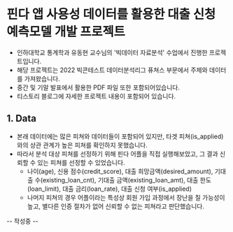# 핀다 앱 사용성 데이터를 활용한 대출 신청 예측모델 개발 프로젝트

- 인하대학교 통계학과 유동현 교수님의 '빅데이터 자료분석' 수업에서 진행한 프로젝트입니다. 
- 해당 프로젝트는 2022 빅콘테스트 데이터분석리그 퓨쳐스 부문에서 주제와 데이터를 가져왔습니다.
- 중간 및 기말 발표에서 활용한 PDF 파일 또한 포함되어있습니다.
- 티스토리 블로그에 자세한 프로젝트 내용이 포함되어 있습니다.

## 1. Data

- 본래 데이터에는 많은 피쳐와 데이터들이 포함되어 있지만, 타겟 피쳐(is_applied)와의 상관 관계가 높은 피쳐를 확인하지 못했습니다.
- 따라서 분석 대상 피쳐를 선정하기 위해 핀다 어플을 직접 실행해보았고, 그 결과 신뢰할 수 있는 피쳐를 선정할 수 있었습니다.
  - 나이(age), 신용 점수(credit_score), 대출 희망금액(desired_amount), 기대출 수(existing_loan_cnt), 기대출 금액(existing_loan_amt), 대출 한도(loan_limit), 대출 금리(loan_rate), 대출 신청 여부(is_applied)
  - 나머지 피쳐의 경우 어플이라는 특성상 회원 가입 과정에서 장난을 칠 가능성이 높고, 별다른 인증 절차가 없어 신뢰할 수 없는 피쳐라고 판단했습니다.

-- 작성중 --
